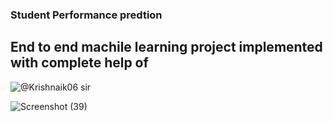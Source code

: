 ### Student Performance predtion 
## End to end machile learning project implemented with complete help of  

![@Krishnaik06](https://github.com/Krishnaik06) sir<br>

![Screenshot (39)](https://github.com/Govardhan211103/Student_performance_prediction/assets/112187319/28f9a7eb-027c-415a-a07a-3ce88b7d78e8)
